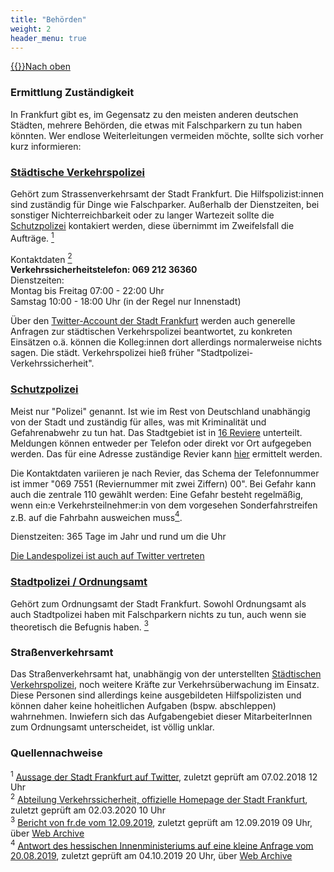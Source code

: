 ```yaml
---
title: "Behörden"
weight: 2
header_menu: true
---
```

[{{<icon class="fa fa-arrow-circle-o-up">}}Nach oben](#top)

<h3>Ermittlung Zuständigkeit</h3>

In Frankfurt gibt es, im Gegensatz zu den meisten anderen deutschen Städten, mehrere Behörden, die etwas mit Falschparkern zu tun haben könnten. Wer endlose Weiterleitungen vermeiden möchte, sollte sich vorher kurz informieren:

<a href="#behörden_staedtische_verkehrspolizei"><h3 id=behörden_staedtische_verkehrspolizei>Städtische Verkehrspolizei</h3></a>

Gehört zum Strassenverkehrsamt der Stadt Frankfurt. Die Hilfspolizist:innen sind zuständig für Dinge wie Falschparker. Außerhalb der Dienstzeiten, bei sonstiger Nichterreichbarkeit oder zu langer Wartezeit sollte die [Schutzpolizei](#schutzpolizei) kontakiert werden, diese übernimmt im Zweifelsfall die Aufträge. [<sup>1</sup>](#behörden_quellen_1)

Kontaktdaten [<sup>2</sup>](#behörden_quellen_2)  
**Verkehrssicherheitstelefon: 069 212 36360**  
Dienstzeiten:  
Montag bis Freitag 07:00 - 22:00 Uhr  
Samstag 10:00 - 18:00 Uhr (in der Regel nur Innenstadt)

Über den [Twitter-Account der Stadt Frankfurt](https://twitter.com/Stadt_FFM) werden auch generelle Anfragen zur städtischen Verkehrspolizei beantwortet, zu konkreten Einsätzen o.ä. können die Kolleg:innen dort allerdings normalerweise nichts sagen. Die städt. Verkehrspolizei hieß früher "Stadtpolizei-Verkehrssicherheit".


<a href="#behörden_schutzpolizei"><h3 id=behörden_schutzpolizei>Schutzpolizei</h3></a>

Meist nur "Polizei" genannt. Ist wie im Rest von Deutschland unabhängig von der Stadt und zuständig für alles, was mit Kriminalität und Gefahrenabwehr zu tun hat. Das Stadtgebiet ist in [16 Reviere](https://ppffm.polizei.hessen.de/ueber-uns/organisation/polizeireviere/) unterteilt. Meldungen können entweder per Telefon oder direkt vor Ort aufgegeben werden. Das für eine Adresse zuständige Revier kann [hier](https://www.polizei.hessen.de/meine-polizei-vor-ort/) ermittelt werden.

Die Kontaktdaten variieren je nach Revier, das Schema der Telefonnummer ist immer "069 7551 (Reviernummer mit zwei Ziffern) 00". Bei Gefahr kann auch die zentrale 110 gewählt werden: Eine Gefahr besteht regelmäßig, wenn ein:e Verkehrsteilnehmer:in von dem vorgesehen Sonderfahrstreifen z.B. auf die Fahrbahn ausweichen muss[<sup>4</sup>](#behörden_quellen_4).

Dienstzeiten: 365 Tage im Jahr und rund um die Uhr

[Die Landespolizei ist auch auf Twitter vertreten](https://twitter.com/Polizei_Ffm)


<a href="#behörden_stadtpolizei"><h3 id=behörden_stadtpolizei>Stadtpolizei / Ordnungsamt</h3></a>

Gehört zum Ordnungsamt der Stadt Frankfurt. Sowohl Ordnungsamt als auch Stadtpolizei haben mit Falschparkern nichts zu tun, auch wenn sie theoretisch die Befugnis haben. [<sup>3</sup>](#behörden_quellen_3)


### Straßenverkehrsamt

Das Straßenverkehrsamt hat, unabhängig von der unterstellten [Städtischen Verkehrspolizei](#staedtische_verkehrspolizei), noch weitere Kräfte zur Verkehrsüberwachung im Einsatz. Diese Personen sind allerdings keine ausgebildeten Hilfspolizisten und können daher keine hoheitlichen Aufgaben (bspw. abschleppen) wahrnehmen. Inwiefern sich das Aufgabengebiet dieser MitarbeiterInnen zum Ordnungsamt unterscheidet, ist völlig unklar.

### Quellennachweise

<sup id="behörden_quellen_1">1</sup> [Aussage der Stadt Frankfurt auf Twitter](https://twitter.com/Stadt_FFM/status/932568263980208128), zuletzt geprüft am 07.02.2018 12 Uhr  
<sup id="behörden_quellen_2">2</sup> [Abteilung Verkehrssicherheit, offizielle Homepage der Stadt Frankfurt](https://frankfurt.de/themen/verkehr/verkehrssicherheit/staedtische-verkehrspolizei-allgm), zuletzt geprüft am 02.03.2020 10 Uhr  
<sup id="behörden_quellen_3">3</sup> [Bericht von fr.de vom 12.09.2019](https://www.fr.de/frankfurt/hoechst-ort904325/hoechst-respektlose-stadtpolizei-12994244.html), zuletzt geprüft am 12.09.2019 09 Uhr, über [Web Archive](https://web.archive.org/web/*/https://www.fr.de/frankfurt/hoechst-ort904325/hoechst-respektlose-stadtpolizei-12994244.html)  
<sup id="behörden_quellen_4">4</sup> [Antwort des hessischen Innenministeriums auf eine kleine Anfrage vom 20.08.2019](http://starweb.hessen.de/cache/DRS/20/2/00932.pdf), zuletzt geprüft am 04.10.2019 20 Uhr, über [Web Archive](https://web.archive.org/web/*/http://starweb.hessen.de/cache/DRS/20/2/00932.pdf)  
